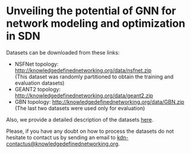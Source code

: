 # Unveiling the potential of GNN for network modeling and optimization in SDN

Datasets can be downloaded from these links:

* NSFNet topology: http://knowledgedefinednetworking.org/data/nsfnet.zip  
  (This dataset was randomly partitioned to obtain the training and evaluation datasets)
* GEANT2 topology: http://knowledgedefinednetworking.org/data/geant2.zip
* GBN topology: http://knowledgedefinednetworking.org/data/GBN.zip  
  (The last two datasets were used only for evaluation)
  
 Also, we provide a detailed description of the datasets [here](http://knowledgedefinednetworking.org/data/README_gnn.pdf).
 
Please, if you have any doubt on how to process the datasets do not hesitate to contact us by sending an email to kdn-contactus@knowledgedefinednetworking.org.
